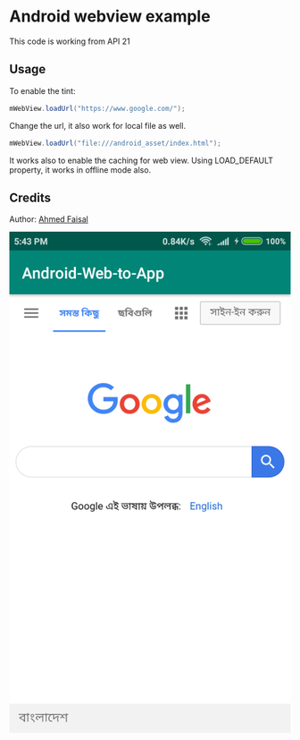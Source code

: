 # Android webview example

This code is working from API 21

Usage
-----

To enable the tint:

```java
mWebView.loadUrl("https://www.google.com/");
```

Change the url, it also work for local file as well.

```java
mWebView.loadUrl("file:///android_asset/index.html");
```

It works also to enable the caching for web view. Using LOAD_DEFAULT property, it works in offline mode also.

Credits
-------

Author: [Ahmed Faisal](https://github.com/afrussel)


![screenshot](https://github.com/afrussel/Android-Web-to-App/blob/master/example_weview.png "screenshot")

